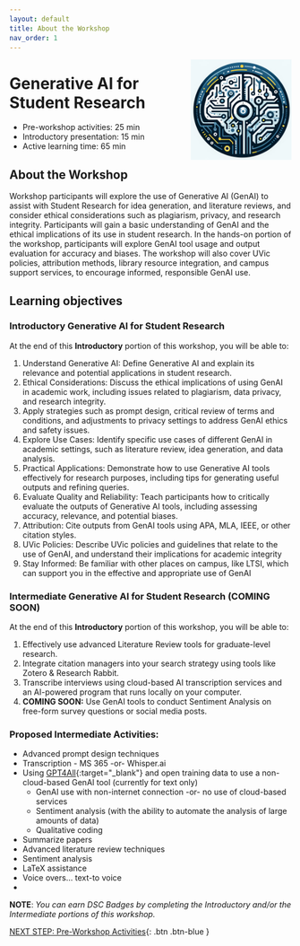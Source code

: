 ```yaml
---
layout: default
title: About the Workshop 
nav_order: 1
---
```

<img src="images/gen-ai-workshop-logo.png" style="float:right;width:180px;" alt="image description">

# Generative AI for Student Research

- Pre-workshop activities: 25 min 
- Introductory presentation: 15 min
- Active learning time: 65 min

## About the Workshop 

Workshop participants will explore the use of Generative AI (GenAI) to assist with Student Research for idea generation, and literature reviews, and consider ethical considerations such as plagiarism, privacy, and research integrity. Participants will gain a basic understanding of GenAI and the ethical implications of its use in student research. In the hands-on portion of the workshop, participants will explore GenAI tool usage and output evaluation for accuracy and biases. The workshop will also cover UVic policies, attribution methods, library resource integration, and campus support services, to encourage informed, responsible GenAI use.

## Learning objectives
### Introductory Generative AI for Student Research
At the end of this **Introductory** portion of this workshop, you will be able to:

1. Understand Generative AI: Define Generative AI and explain its relevance and potential applications in student research.
2. Ethical Considerations: Discuss the ethical implications of using GenAI in academic work, including issues related to plagiarism, data privacy, and research integrity.
3. Apply strategies such as prompt design, critical review of terms and conditions, and adjustments to privacy settings to address GenAI ethics and safety issues.
5. Explore Use Cases: Identify specific use cases of different GenAI in academic settings, such as literature review, idea generation, and data analysis.
6. Practical Applications: Demonstrate how to use Generative AI tools effectively for research purposes, including tips for generating useful outputs and refining queries.
7. Evaluate Quality and Reliability: Teach participants how to critically evaluate the outputs of Generative AI tools, including assessing accuracy, relevance, and potential biases.
8. Attribution: Cite outputs from GenAI tools using APA, MLA, IEEE, or other citation styles.
9. UVic Policies: Describe UVic policies and guidelines that relate to the use of GenAI, and understand their implications for academic integrity
10. Stay Informed: Be familiar with other places on campus, like LTSI, which can support you in the effective and appropriate use of GenAI

### Intermediate Generative AI for Student Research (COMING SOON)
At the end of this **Introductory** portion of this workshop, you will be able to:

1. Effectively use advanced Literature Review tools for graduate-level research.
2. Integrate citation managers into your search strategy using tools like Zotero & Research Rabbit.
3. Transcribe interviews using cloud-based AI transcription services and an AI-powered program that runs locally on your computer.
4. **COMING SOON:** Use GenAI tools to conduct Sentiment Analysis on free-form survey questions or social media posts.

### Proposed Intermediate Activities:
- Advanced prompt design techniques
- Transcription - MS 365 -or- Whisper.ai
- Using [GPT4All](https://gpt4all.io/){:target="_blank"} and open training data to use a non-cloud-based GenAI tool (currently for text only)
  - GenAI use with non-internet connection -or- no use of cloud-based services
  - Sentiment analysis (with the ability to automate the analysis of large amounts of data)
  - Qualitative coding
- Summarize papers
- Advanced literature review techniques 
- Sentiment analysis 
- LaTeX assistance
- Voice overs... text-to voice
- 

**NOTE**: _You can earn DSC Badges by completing the Introductory and/or the Intermediate portions of this workshop._
 
[NEXT STEP: Pre-Workshop Activities](pre-workshop.html){: .btn .btn-blue }
